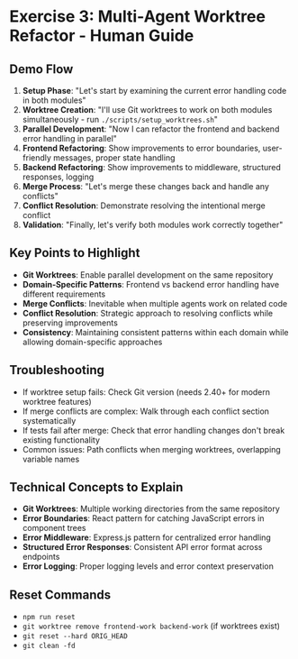 # Exercise 3: Multi-Agent Worktree Refactor - Human Guide

## Demo Flow
1. **Setup Phase**: "Let's start by examining the current error handling code in both modules"
2. **Worktree Creation**: "I'll use Git worktrees to work on both modules simultaneously - run `./scripts/setup_worktrees.sh`"
3. **Parallel Development**: "Now I can refactor the frontend and backend error handling in parallel"
4. **Frontend Refactoring**: Show improvements to error boundaries, user-friendly messages, proper state handling
5. **Backend Refactoring**: Show improvements to middleware, structured responses, logging
6. **Merge Process**: "Let's merge these changes back and handle any conflicts"
7. **Conflict Resolution**: Demonstrate resolving the intentional merge conflict
8. **Validation**: "Finally, let's verify both modules work correctly together"

## Key Points to Highlight
- **Git Worktrees**: Enable parallel development on the same repository
- **Domain-Specific Patterns**: Frontend vs backend error handling have different requirements
- **Merge Conflicts**: Inevitable when multiple agents work on related code
- **Conflict Resolution**: Strategic approach to resolving conflicts while preserving improvements
- **Consistency**: Maintaining consistent patterns within each domain while allowing domain-specific approaches

## Troubleshooting
- If worktree setup fails: Check Git version (needs 2.40+ for modern worktree features)
- If merge conflicts are complex: Walk through each conflict section systematically
- If tests fail after merge: Check that error handling changes don't break existing functionality
- Common issues: Path conflicts when merging worktrees, overlapping variable names

## Technical Concepts to Explain
- **Git Worktrees**: Multiple working directories from the same repository
- **Error Boundaries**: React pattern for catching JavaScript errors in component trees
- **Error Middleware**: Express.js pattern for centralized error handling
- **Structured Error Responses**: Consistent API error format across endpoints
- **Error Logging**: Proper logging levels and error context preservation

## Reset Commands
- `npm run reset`
- `git worktree remove frontend-work backend-work` (if worktrees exist)
- `git reset --hard ORIG_HEAD`
- `git clean -fd`